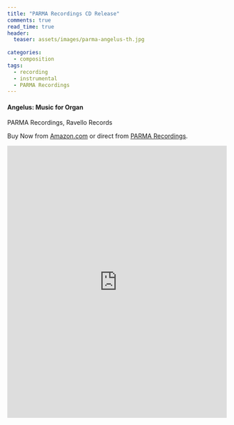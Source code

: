 ```yaml
---
title: "PARMA Recordings CD Release"
comments: true
read_time: true
header:
  teaser: assets/images/parma-angelus-th.jpg
  
categories: 
  - composition
tags:
  - recording
  - instrumental
  - PARMA Recordings
---
```


#### Angelus: Music for Organ
PARMA Recordings, Ravello Records 

Buy Now from [Amazon.com][amazon-angelus] or direct from [PARMA Recordings][parma-angelus].

[amazon-angelus]: https://www.amazon.com/Nagy-Angelus-Zvonimir/dp/B07B6JFL7S/ref=sr_1_1?ie=UTF8&qid=1530543224&sr=8-1&keywords=nagy+angelus&dpID=51TILE5mwLL&preST=_SY300_QL70_&dpSrc=srch
[parma-angelus]: http://www.ravellorecords.com/catalog/rr7987/index.html

<iframe src="https://open.spotify.com/embed/album/4REOkeHnGfK7xSAc5c0nUy" width="100%" height="625" frameborder="0" allowtransparency="true"></iframe>
